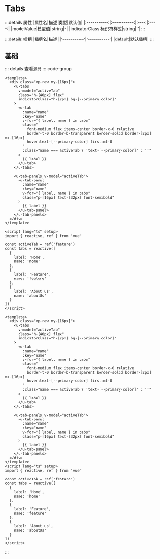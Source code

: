<script setup>
import Basic from '../examples/tabs/01.basic.vue'
</script>

# Tabs



:::details 属性
|属性名|描述|类型|默认值|
|:-----------:|:-----------:|:----:|:----:|
|modelValue|模型值|string|-|
|indicatorClass|标识符样式|string|''|
:::

:::details 插槽
|插槽名|描述|
|:-----------:|:-----------:|
|default|默认插槽|
:::

## 基础



<Basic></Basic>

::: details 查看源码
::: code-group
```vue [template]
<template>
  <div class="vp-raw my-[16px]">
    <u-tabs 
      v-model="activeTab" 
      class="h-[40px] flex" 
      indicatorClass="h-[2px] bg-[--primary-color]"
    >
      <u-tab 
        :name="name" 
        :key="name" 
        v-for="{ label, name } in tabs"
        class="
          font-medium flex items-center border-x-0 relative
          border-t-0 border-b-transparent border-solid border-[2px] mx-[16px]
          hover:text-[--primary-color] first:ml-0
        "
        :class="name === activeTab ? 'text-[--primary-color]' : ''"
      >
        {{ label }}
      </u-tab> 
    </u-tabs>

    <u-tab-panels v-model="activeTab">
      <u-tab-panel 
        :name="name" 
        :key="name" 
        v-for="{ label, name } in tabs"
        class="p-[16px] text-[32px] font-semibold"
      >
        {{ label }}
      </u-tab-panel>
    </u-tab-panels>
  </div>
</template>
```

```vue [script]
<script lang="ts" setup>
import { reactive, ref } from 'vue'

const activeTab = ref('feature')
const tabs = reactive([
  {
    label: 'Home',
    name: 'home'
  },
  {
    label: 'Feature',
    name: 'feature'
  },
  {
    label: 'About us',
    name: 'aboutUs'
  }
])
</script>
```

```vue [all]
<template>
  <div class="vp-raw my-[16px]">
    <u-tabs 
      v-model="activeTab" 
      class="h-[40px] flex" 
      indicatorClass="h-[2px] bg-[--primary-color]"
    >
      <u-tab 
        :name="name" 
        :key="name" 
        v-for="{ label, name } in tabs"
        class="
          font-medium flex items-center border-x-0 relative
          border-t-0 border-b-transparent border-solid border-[2px] mx-[16px]
          hover:text-[--primary-color] first:ml-0
        "
        :class="name === activeTab ? 'text-[--primary-color]' : ''"
      >
        {{ label }}
      </u-tab> 
    </u-tabs>

    <u-tab-panels v-model="activeTab">
      <u-tab-panel 
        :name="name" 
        :key="name" 
        v-for="{ label, name } in tabs"
        class="p-[16px] text-[32px] font-semibold"
      >
        {{ label }}
      </u-tab-panel>
    </u-tab-panels>
  </div>
</template>
<script lang="ts" setup>
import { reactive, ref } from 'vue'

const activeTab = ref('feature')
const tabs = reactive([
  {
    label: 'Home',
    name: 'home'
  },
  {
    label: 'Feature',
    name: 'feature'
  },
  {
    label: 'About us',
    name: 'aboutUs'
  }
])
</script>

```
:::

